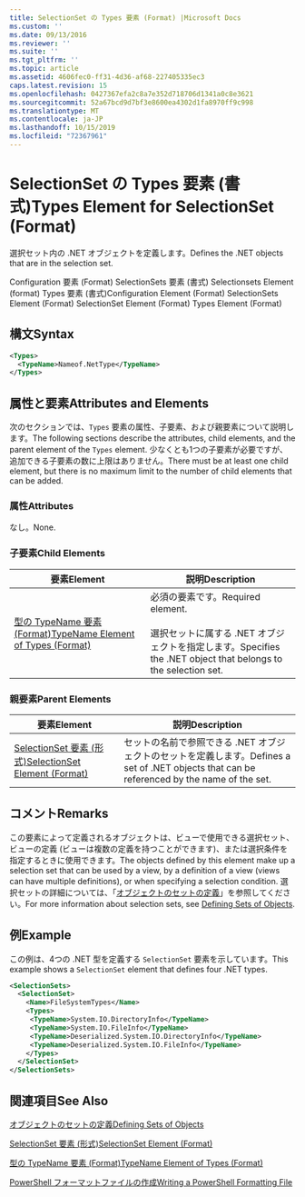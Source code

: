 ```yaml
---
title: SelectionSet の Types 要素 (Format) |Microsoft Docs
ms.custom: ''
ms.date: 09/13/2016
ms.reviewer: ''
ms.suite: ''
ms.tgt_pltfrm: ''
ms.topic: article
ms.assetid: 4606fec0-ff31-4d36-af68-227405335ec3
caps.latest.revision: 15
ms.openlocfilehash: 0427367efa2c8a7e352d718706d1341a0c8e3621
ms.sourcegitcommit: 52a67bcd9d7bf3e8600ea4302d1fa8970ff9c998
ms.translationtype: MT
ms.contentlocale: ja-JP
ms.lasthandoff: 10/15/2019
ms.locfileid: "72367961"
---
```

# <a name="types-element-for-selectionset-format"></a><span data-ttu-id="1d7cf-102">SelectionSet の Types 要素 (書式)</span><span class="sxs-lookup"><span data-stu-id="1d7cf-102">Types Element for SelectionSet (Format)</span></span>

<span data-ttu-id="1d7cf-103">選択セット内の .NET オブジェクトを定義します。</span><span class="sxs-lookup"><span data-stu-id="1d7cf-103">Defines the .NET objects that are in the selection set.</span></span>

<span data-ttu-id="1d7cf-104">Configuration 要素 (Format) SelectionSets 要素 (書式) Selectionsets Element (format) Types 要素 (書式)</span><span class="sxs-lookup"><span data-stu-id="1d7cf-104">Configuration Element (Format) SelectionSets Element (Format) SelectionSet Element (Format) Types Element (Format)</span></span>

## <a name="syntax"></a><span data-ttu-id="1d7cf-105">構文</span><span class="sxs-lookup"><span data-stu-id="1d7cf-105">Syntax</span></span>

```xml
<Types>
  <TypeName>Nameof.NetType</TypeName>
</Types>

```

## <a name="attributes-and-elements"></a><span data-ttu-id="1d7cf-106">属性と要素</span><span class="sxs-lookup"><span data-stu-id="1d7cf-106">Attributes and Elements</span></span>

<span data-ttu-id="1d7cf-107">次のセクションでは、`Types` 要素の属性、子要素、および親要素について説明します。</span><span class="sxs-lookup"><span data-stu-id="1d7cf-107">The following sections describe the attributes, child elements, and the parent element of the `Types` element.</span></span> <span data-ttu-id="1d7cf-108">少なくとも1つの子要素が必要ですが、追加できる子要素の数に上限はありません。</span><span class="sxs-lookup"><span data-stu-id="1d7cf-108">There must be at least one child element, but there is no maximum limit to the number of child elements that can be added.</span></span>

### <a name="attributes"></a><span data-ttu-id="1d7cf-109">属性</span><span class="sxs-lookup"><span data-stu-id="1d7cf-109">Attributes</span></span>

<span data-ttu-id="1d7cf-110">なし。</span><span class="sxs-lookup"><span data-stu-id="1d7cf-110">None.</span></span>

### <a name="child-elements"></a><span data-ttu-id="1d7cf-111">子要素</span><span class="sxs-lookup"><span data-stu-id="1d7cf-111">Child Elements</span></span>

|<span data-ttu-id="1d7cf-112">要素</span><span class="sxs-lookup"><span data-stu-id="1d7cf-112">Element</span></span>|<span data-ttu-id="1d7cf-113">説明</span><span class="sxs-lookup"><span data-stu-id="1d7cf-113">Description</span></span>|
|-------------|-----------------|
|[<span data-ttu-id="1d7cf-114">型の TypeName 要素 (Format)</span><span class="sxs-lookup"><span data-stu-id="1d7cf-114">TypeName Element of Types (Format)</span></span>](./typename-element-for-types-format.md)|<span data-ttu-id="1d7cf-115">必須の要素です。</span><span class="sxs-lookup"><span data-stu-id="1d7cf-115">Required element.</span></span><br /><br /> <span data-ttu-id="1d7cf-116">選択セットに属する .NET オブジェクトを指定します。</span><span class="sxs-lookup"><span data-stu-id="1d7cf-116">Specifies the .NET object that belongs to the selection set.</span></span>|

### <a name="parent-elements"></a><span data-ttu-id="1d7cf-117">親要素</span><span class="sxs-lookup"><span data-stu-id="1d7cf-117">Parent Elements</span></span>

|<span data-ttu-id="1d7cf-118">要素</span><span class="sxs-lookup"><span data-stu-id="1d7cf-118">Element</span></span>|<span data-ttu-id="1d7cf-119">説明</span><span class="sxs-lookup"><span data-stu-id="1d7cf-119">Description</span></span>|
|-------------|-----------------|
|[<span data-ttu-id="1d7cf-120">SelectionSet 要素 (形式)</span><span class="sxs-lookup"><span data-stu-id="1d7cf-120">SelectionSet Element (Format)</span></span>](./selectionset-element-format.md)|<span data-ttu-id="1d7cf-121">セットの名前で参照できる .NET オブジェクトのセットを定義します。</span><span class="sxs-lookup"><span data-stu-id="1d7cf-121">Defines a set of .NET objects that can be referenced by the name of the set.</span></span>|

## <a name="remarks"></a><span data-ttu-id="1d7cf-122">コメント</span><span class="sxs-lookup"><span data-stu-id="1d7cf-122">Remarks</span></span>

<span data-ttu-id="1d7cf-123">この要素によって定義されるオブジェクトは、ビューで使用できる選択セット、ビューの定義 (ビューは複数の定義を持つことができます)、または選択条件を指定するときに使用できます。</span><span class="sxs-lookup"><span data-stu-id="1d7cf-123">The objects defined by this element make up a selection set that can be used by a view, by a definition of a view (views can have multiple definitions), or when specifying a selection condition.</span></span>  <span data-ttu-id="1d7cf-124">選択セットの詳細については、「[オブジェクトのセットの定義](./defining-selection-sets.md)」を参照してください。</span><span class="sxs-lookup"><span data-stu-id="1d7cf-124">For more information about selection sets, see [Defining Sets of Objects](./defining-selection-sets.md).</span></span>

## <a name="example"></a><span data-ttu-id="1d7cf-125">例</span><span class="sxs-lookup"><span data-stu-id="1d7cf-125">Example</span></span>

<span data-ttu-id="1d7cf-126">この例は、4つの .NET 型を定義する `SelectionSet` 要素を示しています。</span><span class="sxs-lookup"><span data-stu-id="1d7cf-126">This example shows a `SelectionSet` element that defines four .NET types.</span></span>

```xml
<SelectionSets>
  <SelectionSet>
    <Name>FileSystemTypes</Name>
    <Types>
     <TypeName>System.IO.DirectoryInfo</TypeName>
     <TypeName>System.IO.FileInfo</TypeName>
     <TypeName>Deserialized.System.IO.DirectoryInfo</TypeName>
     <TypeName>Deserialized.System.IO.FileInfo</TypeName>
    </Types>
  </SelectionSet>
</SelectionSets>
```

## <a name="see-also"></a><span data-ttu-id="1d7cf-127">関連項目</span><span class="sxs-lookup"><span data-stu-id="1d7cf-127">See Also</span></span>

[<span data-ttu-id="1d7cf-128">オブジェクトのセットの定義</span><span class="sxs-lookup"><span data-stu-id="1d7cf-128">Defining Sets of Objects</span></span>](./defining-selection-sets.md)

[<span data-ttu-id="1d7cf-129">SelectionSet 要素 (形式)</span><span class="sxs-lookup"><span data-stu-id="1d7cf-129">SelectionSet Element (Format)</span></span>](./selectionset-element-format.md)

[<span data-ttu-id="1d7cf-130">型の TypeName 要素 (Format)</span><span class="sxs-lookup"><span data-stu-id="1d7cf-130">TypeName Element of Types (Format)</span></span>](./typename-element-for-types-format.md)

[<span data-ttu-id="1d7cf-131">PowerShell フォーマットファイルの作成</span><span class="sxs-lookup"><span data-stu-id="1d7cf-131">Writing a PowerShell Formatting File</span></span>](./writing-a-powershell-formatting-file.md)
